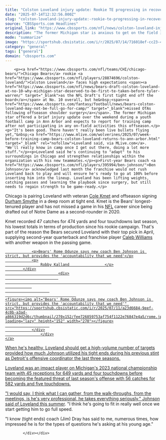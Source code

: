 ```yaml
---
title: "Colston Loveland injury update: Rookie TE progressing in recovery, expects to 'do a lot more' in training camp"
date: "2025-07-14T12:32:56.000Z"
slug: "colston-loveland-injury-update:-rookie-te-progressing-in-recovery-expects-to-'do-a-lot-more'-in-training-camp"
source: "CBSSports.com Headlines"
original_link: "https://www.cbssports.com/nfl/news/colston-loveland-injury-update-rookie-te-progressing-in-recovery-expects-to-do-a-lot-more-in-training-camp/"
description: "The former Michigan star is anxious to get on the field in Chicago"
mode: "summarize"
image: "https://sportshub.cbsistatic.com/i/r/2025/07/14/716018ef-cc23-4933-b2c8-1f7baad21866/thumbnail/1200x675/80540915d874041c65dcfda1afd387b0/colston.png"
category: "general"
tags: ["general"]
domain: "cbssports.com"
---
```

<div id="readability-page-1" class="page"><div>
        
        
                            
                
        <p><a href="https://www.cbssports.com/nfl/teams/CHI/chicago-bears/">Chicago Bears</a> rookie <a href="https://www.cbssports.com/nfl/players/28874696/colston-loveland/">Colston Loveland</a> faces high expectations <span><a href="https://www.cbssports.com/nfl/news/bears-draft-colston-loveland-at-no-10-why-michigan-star-deserved-to-be-first-te-taken-before-tyler-warren/" target="_blank">as the NFL Draft's first tight end off the board</a></span> at No. 10 overall, but he&nbsp;<span><a href="https://www.cbssports.com/fantasy/football/news/bears-colston-loveland-may-not-be-full-go-for-camp/" target="_blank">missed OTAs following offseason shoulder surgery</a></span>. The former Michigan star offered a brief injury update over the weekend during a youth football camp in Ann Arbor and expects to report for training camp after not participating in any on-field activities this offseason.</p><p>"It's been good. There haven't really been live bullets flying yet,"&nbsp;<a href="https://www.mlive.com/wolverines/2025/07/week-before-training-camp-bears-colston-loveland-returns-to-ann-arbor.html" target="_blank" rel="nofollow">Loveland said, via MLive.com</a>. "We'll really know in camp once I get out there, doing a lot more stuff."</p><p>Loveland said he's continuing to "adapt" to his surroundings in Chicago and strengthen relationships within the organization with his new teammates.</p><p>First-year Bears coach <a href="https://www.cbssports.com/nfl/players/395994/ben-johnson/">Ben Johnson</a> acknowledged last month the franchise would not rush Loveland back to play and will ensure he's ready to go at 100% before inserting him into the lineup. Loveland has been lifting weights, catching passes and learning the playbook since surgery, but still needs to regain strength to be game-ready.</p>
        

<p>Chicago is pairing Loveland with veteran <a href="https://www.cbssports.com/nfl/players/2868619/cole-kmet/">Cole Kmet</a> and offseason signing <a href="https://www.cbssports.com/nfl/players/2082845/durham-smythe/">Durham Smythe</a> in a deep room at tight end. Kmet is the Bears' longest-tenured player and has not missed a game in his <a href="https://cbssports.com/nfl/">NFL</a> career since being drafted out of Notre Dame as a second-rounder in 2020.</p><p>Kmet recorded 47 catches for 474 yards and four touchdowns last season, his lowest totals in terms of production since his rookie campaign. That's part of the reason the Bears secured Loveland with their top pick in April, supplying second-year quarterback and franchise player <a href="https://www.cbssports.com/nfl/players/26695775/caleb-williams/">Caleb Williams</a> with another weapon in the passing game.</p><a href="https://www.cbssports.com/nfl/news/bears-rome-odunze-says-new-coach-ben-johnson-is-strict-but-provides-the-accountability-that-we-need/" target="_blank">
        <div>
            <div>
                
                <p>Bears' Rome Odunze says new coach Ben Johnson is strict, but provides the 'accountability that we need'</p>
                <p>
                    Robby Kalland                </p>
            </div>
                            <div>
                            
                                                    
                
                        
                                    
    <figure><img alt="Bears' Rome Odunze says new coach Ben Johnson is strict, but provides the 'accountability that we need'" src="https://sportshub.cbsistatic.com/i/r/2025/07/11/a23d6684-9eef-4c0b-a3ad-a866319d2d6c/thumbnail/270x152/fee726859753af754f1122e76847e4a5/rome.jpg" loading="lazy" height="152" width="270"></figure>
                        
                </div>
                    </div>
    </a>
<p>When he's healthy, Loveland should get a high-volume number of targets provided how much Johnson utilized his tight ends during his previous stint as Detroit's offensive coordinator the last three seasons.</p>
        

<p>Loveland was an impact player on Michigan's 2023 national championship team with 45 receptions for 649 yards and four touchdowns before becoming the featured threat of last season's offense with 56 catches for 582 yards and five touchdowns.</p><p>"I would say, I think what I can gather, from the walk-throughs, from the meetings, is he's very professional, he takes everything seriously," <a href="https://www.si.com/nfl/bears/being-ready-involves-more-for-colston-loveland-than-better-health" target="_blank" rel="nofollow">Johnson said of Loveland this summer</a>. "I think he's going to fit in really well once we start getting him to go full speed.</p><p>"I know (tight ends) coach (Jim) Dray has said to me, numerous times, how impressed he is for the types of questions he's asking at his young age."</p>
        




        
            </div></div>
